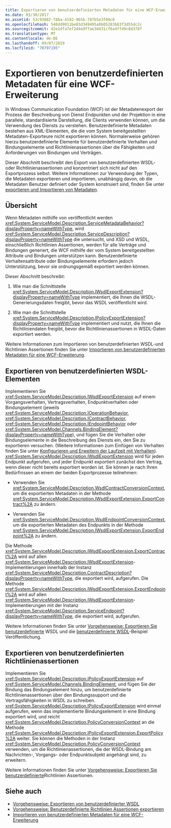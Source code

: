 ```yaml
---
title: Exportieren von benutzerdefinierten Metadaten für eine WCF-Erweiterung
ms.date: 03/30/2017
ms.assetid: 53c93882-f8ba-4192-965b-787b5e3f09c0
ms.openlocfilehash: 540dd9011be83d349495a0b05283b83f3d55dc2c
ms.sourcegitcommit: d2e1dfa7ef2d4e9ffae3d431cf6a4ffd9c8d378f
ms.translationtype: MT
ms.contentlocale: de-DE
ms.lasthandoff: 09/07/2019
ms.locfileid: "70797195"
---
```

# <a name="exporting-custom-metadata-for-a-wcf-extension"></a>Exportieren von benutzerdefinierten Metadaten für eine WCF-Erweiterung
In Windows Communication Foundation (WCF) ist der Metadatenexport der Prozess der Beschreibung von Dienst Endpunkten und der Projektion in eine parallele, standardisierte Darstellung, die Clients verwenden können, um die Verwendung des Diensts zu verstehen. Benutzerdefinierte Metadaten bestehen aus XML-Elementen, die die vom System bereitgestellten Metadaten-Exporteure nicht exportieren können. Normalerweise gehören hierzu benutzerdefinierte Elemente für benutzerdefinierte Verhalten und Bindungselemente und Richtlinienassertionen über die Fähigkeiten und Anforderungen von Bindungen und Verträgen.  
  
 Dieser Abschnitt beschreibt den Export von benutzerdefinierten WSDL- oder Richtlinienassertionen und konzentriert sich nicht auf den Exportprozess selbst. Weitere Informationen zur Verwendung der Typen, die Metadaten exportieren und importieren, unabhängig davon, ob die Metadaten Benutzer definiert oder System konstruiert sind, finden Sie unter [exportieren und Importieren von Metadaten](../feature-details/exporting-and-importing-metadata.md).  
  
## <a name="overview"></a>Übersicht  
 Wenn Metadaten mithilfe von veröffentlicht werden <xref:System.ServiceModel.Description.ServiceMetadataBehavior?displayProperty=nameWithType>, wird <xref:System.ServiceModel.Description.ServiceDescription?displayProperty=nameWithType> die untersucht, und XSD und WSDL, einschließlich Richtlinien Assertionen, werden für alle Verträge und Bindungen generiert, die WCF mithilfe der vom System bereitgestellten Attribute und Bindungen unterstützen kann. Benutzerdefinierte Verhaltensattribute oder Bindungselemente erfordern jedoch Unterstützung, bevor sie ordnungsgemäß exportiert werden können.  
  
 Dieser Abschnitt beschreibt:  
  
1. Wie man die Schnittstelle <xref:System.ServiceModel.Description.IWsdlExportExtension?displayProperty=nameWithType> implementiert, die Ihnen die WSDL-Generierungsdaten freigibt, bevor das WSDL veröffentlicht wird.  
  
2. Wie man die Schnittstelle <xref:System.ServiceModel.Description.IPolicyExportExtension?displayProperty=nameWithType> implementiert und nutzt, die Ihnen die Richtliniendaten freigibt, bevor die Richtlinienassertionen in WSDL-Daten exportiert werden.  
  
 Weitere Informationen zum Importieren von benutzerdefinierten WSDL-und Richtlinien Assertionen finden Sie unter [Importieren von benutzerdefinierten Metadaten für eine WCF-Erweiterung](importing-custom-metadata-for-a-wcf-extension.md).  
  
## <a name="exporting-custom-wsdl-elements"></a>Exportieren von benutzerdefinierten WSDL-Elementen  
 Implementieren Sie <xref:System.ServiceModel.Description.IWsdlExportExtension> auf einem Vorgangsverhalten, Vertragsverhalten, Endpunktverhalten oder Bindungselement (jeweils <xref:System.ServiceModel.Description.IOperationBehavior>, <xref:System.ServiceModel.Description.IContractBehavior>, <xref:System.ServiceModel.Description.IEndpointBehavior> oder <xref:System.ServiceModel.Channels.BindingElement?displayProperty=nameWithType>), und fügen Sie die Verhalten oder Bindungselemente in die Beschreibung des Diensts ein, den Sie zu exportieren versuchen. (Weitere Informationen zum Einfügen von Verhalten finden Sie unter [Konfigurieren und Erweitern der Laufzeit mit Verhalten](configuring-and-extending-the-runtime-with-behaviors.md)). <xref:System.ServiceModel.Description.IWsdlExportExtension> wird für jeden Endpunkt aufgerufen, und jeder Endpunkt exportiert zunächst den Vertrag, wenn dieser nicht bereits exportiert worden ist. Sie können je nach Ihren Bedürfnissen an einem der beiden Exportprozesse teilnehmen:  
  
- Verwenden Sie <xref:System.ServiceModel.Description.WsdlContractConversionContext>, um die exportierten Metadaten in der Methode <xref:System.ServiceModel.Description.IWsdlExportExtension.ExportContract%2A> zu ändern.  
  
- Verwenden Sie <xref:System.ServiceModel.Description.WsdlEndpointConversionContext>, um die exportierten Metadaten des Endpunkts in der Methode <xref:System.ServiceModel.Description.IWsdlExportExtension.ExportEndpoint%2A> zu ändern.  
  
 Die Methode <xref:System.ServiceModel.Description.IWsdlExportExtension.ExportContract%2A> wird auf allen <xref:System.ServiceModel.Description.IWsdlExportExtension>-Implementierungen innerhalb der Instanz <xref:System.ServiceModel.Description.ContractDescription?displayProperty=nameWithType>, die exportiert wird, aufgerufen.  Die Methode <xref:System.ServiceModel.Description.IWsdlExportExtension.ExportEndpoint%2A> wird auf allen <xref:System.ServiceModel.Description.IWsdlExportExtension>-Implementierungen mit der Instanz <xref:System.ServiceModel.Description.ServiceEndpoint?displayProperty=nameWithType>, die exportiert wird, aufgerufen.  
  
 Weitere Informationen finden Sie unter [Vorgehensweise: Exportieren Sie benutzerdefinierte](how-to-export-custom-wsdl.md) WSDL und die [benutzerdefinierte WSDL](../samples/custom-wsdl-publication.md)-Beispiel Veröffentlichung.  
  
## <a name="exporting-custom-policy-assertions"></a>Exportieren von benutzerdefinierten Richtlinienassertionen  
 Implementieren Sie <xref:System.ServiceModel.Description.IPolicyExportExtension> auf <xref:System.ServiceModel.Channels.BindingElement>, und fügen Sie der Bindung das Bindungselement hinzu, um benutzerdefinierte Richtlinienassertionen über den Bindungssupport und die Vertragsfähigkeiten in WSDL zu schreiben. <xref:System.ServiceModel.Description.IPolicyExportExtension> wird einmal aufgerufen, wenn das implementierte Bindungselement in eine Bindung exportiert wird, und reicht <xref:System.ServiceModel.Description.PolicyConversionContext> an die Methode <xref:System.ServiceModel.Description.IPolicyExportExtension.ExportPolicy%2A> weiter. Sie können die Methoden in der Instanz <xref:System.ServiceModel.Description.PolicyConversionContext> verwenden, um die Richtlinienassertionen, die der WSDL-Bindung am Nachrichten-, Vorgangs- oder Endpunktsubjekt angehängt sind, zu erweitern.  
  
 Weitere Informationen finden Sie unter [Vorgehensweise: Exportieren Sie benutzerdefinierte](how-to-export-custom-policy-assertions.md)Richtlinien Assertionen.  
  
## <a name="see-also"></a>Siehe auch

- [Vorgehensweise: Exportieren von benutzerdefinierter WSDL](how-to-export-custom-wsdl.md)
- [Vorgehensweise: Benutzerdefinierte Richtlinien Assertionen exportieren](how-to-export-custom-policy-assertions.md)
- [Importieren von benutzerdefinierten Metadaten für eine WCF-Erweiterung](importing-custom-metadata-for-a-wcf-extension.md)
